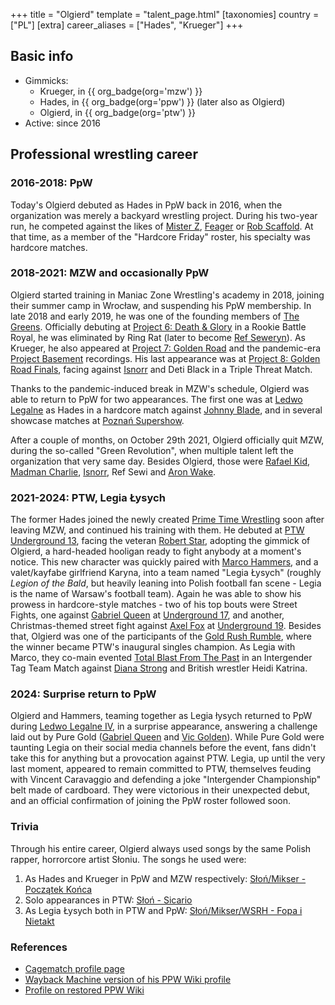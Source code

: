 +++
title = "Olgierd"
template = "talent_page.html"
[taxonomies]
country = ["PL"]
[extra]
career_aliases = ["Hades", "Krueger"]
+++

## Basic info

* Gimmicks:
  - Krueger, in {{ org_badge(org='mzw') }}
  - Hades, in {{ org_badge(org='ppw') }} (later also as Olgierd)
  - Olgierd, in {{ org_badge(org='ptw') }}
* Active: since 2016

## Professional wrestling career

### 2016-2018: PpW

Today's Olgierd debuted as Hades in PpW back in 2016, when the organization was merely a backyard wrestling project.
During his two-year run, he competed against the likes of [Mister Z](@/w/mister-z.md),
[Feager](@/w/feager.md) or [Rob Scaffold](@/w/rob-scaffold.md).
At that time, as a member of the "Hardcore Friday" roster, his specialty was hardcore matches.

### 2018-2021: MZW and occasionally PpW

Olgierd started training in Maniac Zone Wrestling's academy in 2018, joining their summer camp in Wrocław, and suspending his PpW membership.
In late 2018 and early 2019, he was one of the founding members of [The Greens](@/a/the-greens.md).
Officially debuting at [Project 6: Death & Glory](@/e/mzw/2019-08-24-mzw-project-6-death-and-glory.md) in a Rookie Battle Royal, he was eliminated by Ring Rat (later to become [Ref Seweryn](@/w/sedzia-seweryn.md)).
As Krueger, he also appeared at [Project 7: Golden Road](@/e/mzw/2020-01-18-mzw-project-7-golden-road.md) and the pandemic-era [Project Basement](@/e/mzw/2021-03-18-mzw-project-basement-1.md) recordings.
His last appearance was at [Project 8: Golden Road Finals](@/e/mzw/2021-08-14-mzw-project-8-golden-road-finals.md), facing against [Isnorr](@/w/isnorr.md) and Deti Black in a Triple Threat Match.

Thanks to the pandemic-induced break in MZW's schedule, Olgierd was able to return to PpW for two appearances. The first one was at [Ledwo Legalne](@/e/ppw/2021-06-12-ppw-ledwo-legalne.md) as Hades in a hardcore match against [Johnny Blade](@/w/johnny-blade.md), and in several showcase matches at [Poznań Supershow](@/e/ppw/2021-07-30-ppw-poznan-supershow.md).

After a couple of months, on October 29th 2021, Olgierd officially quit MZW, during the so-called "Green Revolution", when multiple talent left the organization that very same day. Besides Olgierd, those were [Rafael Kid](@/w/rafael-kid.md), [Madman Charlie](@/w/madman-charlie.md), [Isnorr](@/w/isnorr.md), Ref Sewi and [Aron Wake](@/w/aron-wake.md).

### 2021-2024: PTW, Legia Łysych

The former Hades joined the newly created [Prime Time Wrestling](@/o/ptw.md) soon after leaving MZW, and continued his training with them.
He debuted at [PTW Underground 13](@/e/ptw/2023-03-26-ptw-underground-13.md), facing the veteran [Robert Star](@/w/robert-star.md), adopting the gimmick of Olgierd, a hard-headed hooligan ready to fight anybody at a moment's notice.
This new character was quickly paired with [Marco Hammers](@/w/marco-hammers.md), and a valet/kayfabe girlfriend Karyna, into a team named "Legia Łysych" (roughly _Legion of the Bald_, but heavily leaning into Polish football fan scene - Legia is the name of Warsaw's football team).
Again he was able to show his prowess in hardcore-style matches - two of his top bouts were Street Fights, one against [Gabriel Queen](@/w/gabriel-queen.md) at [Underground 17](@/e/ptw/2023-09-03-ptw-underground-17.md), and another, Christmas-themed street fight against [Axel Fox](@/w/axel-fox.md) at [Underground 19](@/e/ptw/2023-12-09-ptw-underground-19.md).
Besides that, Olgierd was one of the participants of the [Gold Rush Rumble](@/e/ptw/2024-02-03-ptw-5-gold-rush.md), where the winner became PTW's inaugural singles champion. As Legia with Marco, they co-main evented [Total Blast From The Past](@/e/ptw/2024-05-11-ptw-6.md) in an Intergender Tag Team Match against [Diana Strong](@/w/diana-strong.md) and British wrestler Heidi Katrina.

### 2024: Surprise return to PpW

Olgierd and Hammers, teaming together as Legia łysych returned to PpW during [Ledwo Legalne IV](@/e/ppw/2024-06-08-ppw-ledwo-legalne-4.md), in a surprise appearance, answering a challenge laid out by Pure Gold ([Gabriel Queen](@/w/gabriel-queen.md) and [Vic Golden](@/w/vic-golden.md)).
While Pure Gold were taunting Legia on their social media channels before the event, fans didn't take this for anything but a provocation against PTW.
Legia, up until the very last moment, appeared to remain committed to PTW, themselves feuding with Vincent Caravaggio and defending a joke "Intergender Championship" belt made of cardboard.
They were victorious in their unexpected debut, and an official confirmation of joining the PpW roster followed soon.

### Trivia

Through his entire career, Olgierd always used songs by the same Polish rapper, horrorcore artist Słoniu. The songs he used were:

1. As Hades and Krueger in PpW and MZW respectively: [Słoń/Mikser - Początek Końca](https://www.youtube.com/watch?v=S3UMz_OK3mg)
2. Solo appearances in PTW: [Słoń - Sicario](https://www.youtube.com/watch?v=pE0DdJf-tSo)
3. As Legia Łysych both in PTW and PpW: [Słoń/Mikser/WSRH - Fopa i Nietakt](https://www.youtube.com/watch?v=jt_2gXNBlqU)

### References

* [Cagematch profile page](https://www.cagematch.net/?id=2&nr=24693)
* [Wayback Machine version of his PPW Wiki profile](https://web.archive.org/web/20230821192019/https://ppwofficial.fandom.com/pl/wiki/Hades)
* [Profile on restored PPW Wiki](http://ppw-fandom.tpwres.pl/hades)
